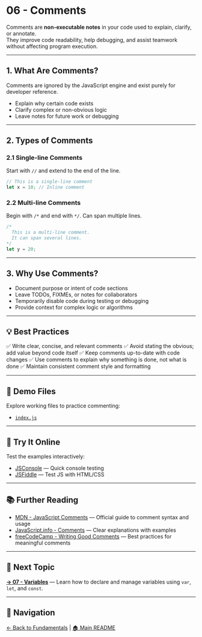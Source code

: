 # 06 - Comments

Comments are **non-executable notes** in your code used to explain, clarify, or annotate.  
They improve code readability, help debugging, and assist teamwork without affecting program execution.

---

## 1. What Are Comments?

Comments are ignored by the JavaScript engine and exist purely for developer reference.

- Explain why certain code exists  
- Clarify complex or non-obvious logic  
- Leave notes for future work or debugging  

---

## 2. Types of Comments

### 2.1 Single-line Comments

Start with `//` and extend to the end of the line.

```js
// This is a single-line comment
let x = 10; // Inline comment
```

### 2.2 Multi-line Comments

Begin with `/*` and end with `*/`. Can span multiple lines.

```js
/*
  This is a multi-line comment.
  It can span several lines.
*/
let y = 20;
```

---

## 3. Why Use Comments?

- Document purpose or intent of code sections
- Leave TODOs, FIXMEs, or notes for collaborators
- Temporarily disable code during testing or debugging
- Provide context for complex logic or algorithms

---

## 💡 Best Practices

✅ Write clear, concise, and relevant comments
✅ Avoid stating the obvious; add value beyond code itself
✅ Keep comments up-to-date with code changes
✅ Use comments to explain why something is done, not what is done
✅ Maintain consistent comment style and formatting

---

## 📂 Demo Files

Explore working files to practice commenting:

- [`index.js`](index.js)

---

## 🧪 Try It Online

Test the examples interactively:

- [JSConsole](https://jsconsole.com) — Quick console testing  
- [JSFiddle](https://jsfiddle.net) — Test JS with HTML/CSS

---

## 📚 Further Reading

- [MDN - JavaScript Comments](https://developer.mozilla.org/en-US/docs/Web/JavaScript/Guide/Grammar_and_Types#comments) — Official guide to comment syntax and usage  
- [JavaScript.info - Comments](https://javascript.info/comments) — Clear explanations with examples  
- [freeCodeCamp - Writing Good Comments](https://www.freecodecamp.org/news/writing-good-comments/) — Best practices for meaningful comments  

---

## 🔗 Next Topic

**[→ 07 - Variables](../07-variables/README.md)** —  Learn how to declare and manage variables using `var`, `let`, and `const`.

---

## 🧭 Navigation

[← Back to Fundamentals](../README.md) | [🏠 Main README](../../README.md)
